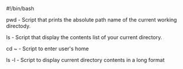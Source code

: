 #!/bin/bash

pwd - Script that prints the absolute path name of the current working directody.

ls - Script that display the contents list of your current directory.

cd ~ - Script to enter user's home

ls -l - Script to display current directory contents in a long format
